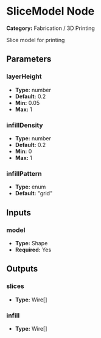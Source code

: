 
# SliceModel Node

**Category:** Fabrication / 3D Printing

Slice model for printing

## Parameters


### layerHeight
- **Type:** number
- **Default:** 0.2
- **Min:** 0.05
- **Max:** 1



### infillDensity
- **Type:** number
- **Default:** 0.2
- **Min:** 0
- **Max:** 1



### infillPattern
- **Type:** enum
- **Default:** "grid"





## Inputs


### model
- **Type:** Shape
- **Required:** Yes



## Outputs


### slices
- **Type:** Wire[]



### infill
- **Type:** Wire[]




